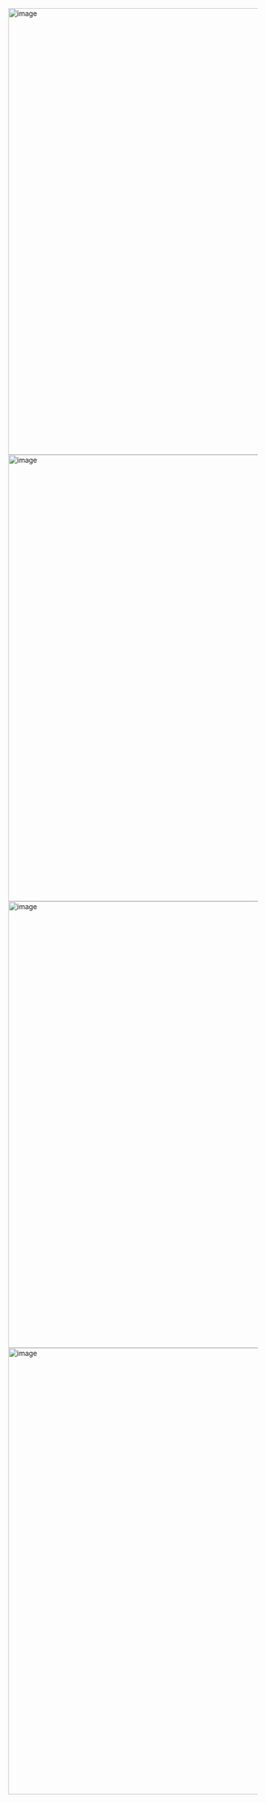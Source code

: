 <img width="1440" height="900" alt="image" src="https://github.com/user-attachments/assets/aef07fbb-3f6e-4acd-af98-d23bd403f266" />
<img width="1440" height="900" alt="image" src="https://github.com/user-attachments/assets/bc6992b8-b754-4628-a874-f773167e6541" />
<img width="1440" height="900" alt="image" src="https://github.com/user-attachments/assets/6c5792a6-663a-45d0-af15-839469692948" />
<img width="1440" height="900" alt="image" src="https://github.com/user-attachments/assets/0cc3636d-28ce-4145-90fe-1ddf795948a4" />
